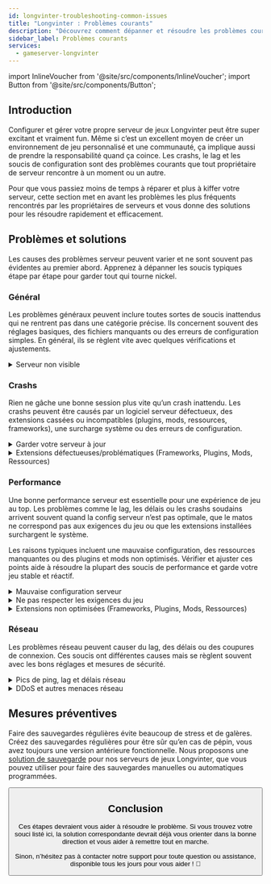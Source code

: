 ```yaml
---
id: longvinter-troubleshooting-common-issues
title: "Longvinter : Problèmes courants"
description: "Découvrez comment dépanner et résoudre les problèmes courants des serveurs Longvinter pour un gameplay fluide et une expérience de jeu fiable → En savoir plus maintenant"
sidebar_label: Problèmes courants
services:
  - gameserver-longvinter
---
```


import InlineVoucher from '@site/src/components/InlineVoucher';
import Button from '@site/src/components/Button';

## Introduction

Configurer et gérer votre propre serveur de jeux Longvinter peut être super excitant et vraiment fun. Même si c’est un excellent moyen de créer un environnement de jeu personnalisé et une communauté, ça implique aussi de prendre la responsabilité quand ça coince. Les crashs, le lag et les soucis de configuration sont des problèmes courants que tout propriétaire de serveur rencontre à un moment ou un autre.

Pour que vous passiez moins de temps à réparer et plus à kiffer votre serveur, cette section met en avant les problèmes les plus fréquents rencontrés par les propriétaires de serveurs et vous donne des solutions pour les résoudre rapidement et efficacement.


<InlineVoucher />



## Problèmes et solutions

Les causes des problèmes serveur peuvent varier et ne sont souvent pas évidentes au premier abord. Apprenez à dépanner les soucis typiques étape par étape pour garder tout qui tourne nickel.

### Général
Les problèmes généraux peuvent inclure toutes sortes de soucis inattendus qui ne rentrent pas dans une catégorie précise. Ils concernent souvent des réglages basiques, des fichiers manquants ou des erreurs de configuration simples. En général, ils se règlent vite avec quelques vérifications et ajustements.

<details>
  <summary>Serveur non visible</summary>

Un serveur qui n’apparaît pas peut être dû à une initialisation incomplète. Ça peut venir d’une mauvaise configuration ou de fichiers corrompus. Vous trouverez souvent plus d’infos dans la console du serveur ou les fichiers logs. Aussi, vérifiez que vous n’avez pas de filtres incorrects dans la liste des serveurs qui empêcheraient son affichage.

</details>


### Crashs

Rien ne gâche une bonne session plus vite qu’un crash inattendu. Les crashs peuvent être causés par un logiciel serveur défectueux, des extensions cassées ou incompatibles (plugins, mods, ressources, frameworks), une surcharge système ou des erreurs de configuration.

<details>
  <summary>Garder votre serveur à jour</summary>

Faire tourner votre serveur de jeux sur la dernière version est crucial pour la stabilité, la sécurité et la compatibilité. Les mises à jour du jeu, les changements de framework ou les modifications d’outils tiers peuvent causer de gros soucis si votre serveur est obsolète.

Un serveur de jeux dépassé peut planter, avoir des comportements bizarres ou même ne pas démarrer du tout.

![img](https://screensaver01.zap-hosting.com/index.php/s/JXLHyHeMJqErHLJ/preview)


</details>

<details>
  <summary>Extensions défectueuses/problématiques (Frameworks, Plugins, Mods, Ressources)</summary>

Les crashs sont souvent causés par des extensions défectueuses ou obsolètes. Que ce soit un framework, plugin, mod ou ressource, des problèmes peuvent survenir si une extension n’est pas compatible avec la dernière version du jeu ou contient des bugs dans son code.

Cela peut provoquer des crashs, des freezes ou des erreurs, surtout quand plusieurs extensions problématiques interagissent. Si vous pensez qu’une extension est en cause, essayez de la désactiver temporairement et voyez si votre serveur reste stable sans elle. C’est une méthode simple pour identifier l’extension qui pose problème.

Assurez-vous que toutes vos extensions sont à jour, maintenues activement et testées pour la compatibilité avec la version actuelle de votre jeu afin d’éviter crashs et interruptions.

Pour isoler la cause des crashs, il est souvent utile de désactiver temporairement le contenu additionnel. Commencez avec une configuration minimale et vérifiez si le problème persiste. Si le souci disparaît, réintroduisez progressivement les extensions, mods ou ressources une par une en testant à chaque étape. Cette approche incrémentale permet d’identifier précisément l’élément qui pose problème. Cette méthode réduit efficacement les suspects et garantit un dépannage basé sur des preuves plutôt que des suppositions.

</details>

### Performance

Une bonne performance serveur est essentielle pour une expérience de jeu au top. Les problèmes comme le lag, les délais ou les crashs soudains arrivent souvent quand la config serveur n’est pas optimale, que le matos ne correspond pas aux exigences du jeu ou que les extensions installées surchargent le système.

Les raisons typiques incluent une mauvaise configuration, des ressources manquantes ou des plugins et mods non optimisés. Vérifier et ajuster ces points aide à résoudre la plupart des soucis de performance et garde votre jeu stable et réactif.

<details>
  <summary>Mauvaise configuration serveur</summary>

Des réglages serveur incorrects ou mal ajustés peuvent entraîner une consommation excessive de ressources et causer des problèmes de performance comme du lag ou des saccades. Assurez-vous que vos valeurs de configuration correspondent aux recommandations pour votre jeu et la taille de votre serveur. Passez-les en revue et ajustez-les si besoin pour que votre serveur tourne au max de son efficacité.

Vous pouvez modifier votre configuration via les paramètres disponibles dans la section **Settings** ou directement dans les fichiers de configuration sous **Configs** de votre interface web.

</details>

<details>
  <summary>Ne pas respecter les exigences du jeu</summary>

Pour que votre serveur de jeux tourne bien et de façon fiable, il est essentiel de choisir une config adaptée aux besoins de votre projet. Les exigences varient beaucoup selon le jeu, l’utilisation d’extensions comme mods, plugins ou ressources, et le nombre de joueurs attendu.

ZAP-Hosting propose une configuration minimale recommandée lors de la commande. Ces suggestions sont basées sur des cas d’usage typiques et visent à vous éviter les problèmes de performance courants comme le lag, les crashs ou les temps de chargement longs.

![img](https://screensaver01.zap-hosting.com/index.php/s/87ADJdwNAXxXxdk/preview)

Merci de suivre ces recommandations ou de monter en gamme si besoin pour garantir une stabilité optimale et la meilleure expérience possible pour vous et vos joueurs. C’est une recommandation minimale.

Selon l’ampleur de votre projet et la quantité de contenu additionnel, les ressources requises peuvent déjà être plus élevées dès le départ ou augmenter avec le temps. Dans ce cas, upgrader votre package serveur de jeux est une solution simple pour assurer la performance et la stabilité sur la durée.

</details>

<details>
  <summary>Extensions non optimisées (Frameworks, Plugins, Mods, Ressources)</summary>

Toutes les extensions ne sont pas conçues avec la performance en tête. Que ce soit un framework, plugin, mod ou ressource, une mauvaise implémentation peut causer de gros soucis de performance sur votre serveur. Souvent, la fonctionnalité marche mais la manière dont c’est exécuté est inefficace, trop complexe ou génère une charge inutile sur les ressources serveur.

Cela peut entraîner une forte utilisation CPU, des fuites mémoire, du lag ou même des crashs, surtout quand plusieurs composants non optimisés interagissent. Assurez-vous toujours que les extensions sont maintenues activement, bien documentées et testées pour la performance. En cas de doute, consultez les retours de la communauté ou surveillez la performance serveur pour repérer les éléments problématiques.

Pour isoler la cause des problèmes de performance, il est souvent utile de désactiver temporairement le contenu additionnel. Commencez avec une config minimale et vérifiez si le problème persiste. Si le souci disparaît, réintroduisez progressivement les extensions, mods ou ressources une par une en testant à chaque étape. Cette approche incrémentale permet d’identifier précisément l’élément qui pose problème, que ce soit un conflit, une fuite mémoire ou une consommation excessive de ressources.

Cette méthode réduit efficacement les suspects et garantit un dépannage basé sur des preuves plutôt que des suppositions.

</details>



### Réseau
Les problèmes réseau peuvent causer du lag, des délais ou des coupures de connexion. Ces soucis ont différentes causes mais se règlent souvent avec les bons réglages et mesures de sécurité.

<details>
  <summary>Pics de ping, lag et délais réseau</summary>

Les pics de ping, le lag et les délais réseau sont généralement dus à des ressources serveur limitées, comme un CPU, une RAM ou une bande passante insuffisants.

Ils peuvent aussi survenir quand le serveur est surchargé par un grand nombre de joueurs ou des scripts et plugins gourmands en ressources. Des problèmes réseau comme un mauvais routage, une surcharge externe ou un hébergement du serveur trop éloigné de la base de joueurs peuvent encore augmenter la latence.

En plus, les processus en arrière-plan, une connexion internet instable, la perte de paquets et un logiciel serveur obsolète ou mal configuré peuvent tous contribuer à des soucis de performance visibles en jeu.

Si vous subissez du lag ou un ping élevé sur votre serveur, voici quelques étapes simples pour améliorer la performance. D’abord, assurez-vous que votre serveur respecte ou dépasse les specs recommandées pour votre jeu et projet. Choisir un emplacement serveur proche de vos joueurs aide aussi à réduire la latence.

Si vous pensez que des problèmes de routage ou des soucis réseau externes causent des délais, n’hésitez pas à contacter notre support. Ils vous aideront à analyser la situation et trouver la meilleure solution.

</details>

<details>
  <summary>DDoS et autres menaces réseau</summary>

Les serveurs de jeux peuvent parfois être la cible d’activités réseau malveillantes, notamment des attaques par Déni de Service Distribué (DDoS). Ces attaques inondent le serveur avec un trafic excessif, provoquant du lag, des pertes de connexion ou même une indisponibilité totale. Parfois, les attaquants tentent d’exploiter des vulnérabilités réseau ou de déstabiliser le serveur via des tentatives de connexion répétées ou des schémas de données inhabituels.

Même si la plupart de ces menaces échappent au contrôle de l’utilisateur lambda, ZAP-Hosting fournit des systèmes intégrés de protection et d’atténuation pour protéger votre serveur contre les attaques courantes et avancées. Si vous suspectez que votre serveur est ciblé et que cela cause des problèmes, contactez notre support pour de l’aide et des conseils.

</details>






## Mesures préventives

Faire des sauvegardes régulières évite beaucoup de stress et de galères. Créez des sauvegardes régulières pour être sûr qu’en cas de pépin, vous avez toujours une version antérieure fonctionnelle. Nous proposons une [solution de sauvegarde](gameserver-backups.md) pour nos serveurs de jeux Longvinter, que vous pouvez utiliser pour faire des sauvegardes manuelles ou automatiques programmées.



<Button label="Accéder à ZAP-Storage" link="https://zap-hosting.com/en/customer/home/storage/" block/>






## Conclusion

Ces étapes devraient vous aider à résoudre le problème. Si vous trouvez votre souci listé ici, la solution correspondante devrait déjà vous orienter dans la bonne direction et vous aider à remettre tout en marche.

Sinon, n’hésitez pas à contacter notre support pour toute question ou assistance, disponible tous les jours pour vous aider ! 🙂

<InlineVoucher />
